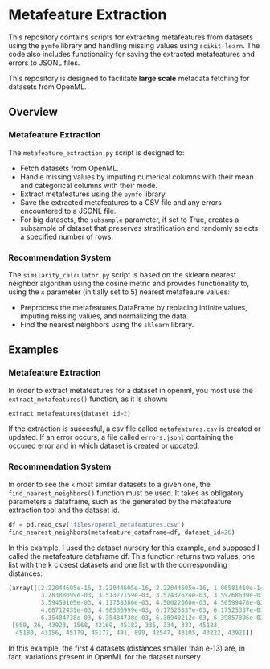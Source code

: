 # Metafeature Extraction

This repository contains scripts for extracting metafeatures from 
datasets using the `pymfe` library and handling missing values using
`scikit-learn`. The code also includes functionality for saving the
extracted metafeatures and errors to JSONL files. 

This repository is designed to facilitate **large scale** metadata fetching 
for datasets from OpenML.


## Overview

### Metafeature Extraction

The `metafeature_extraction.py` script is designed to:
- Fetch datasets from OpenML.
- Handle missing values by imputing numerical columns with their mean and categorical columns with their mode.
- Extract metafeatures using the `pymfe` library.
- Save the extracted metafeatures to a CSV file and any errors encountered to a JSONL file.
- For big datasets, the `subsample` parameter, if set to True, creates a subsample of dataset that preserves
stratification and randomly selects a specified number of rows.

### Recommendation System

The `similarity_calculator.py` script is based on the sklearn 
nearest neighbor algorithm using the cosine metric and provides functionality to, using the ``x`` parameter (initially set to 5) nearest metafeaure values:
- Preprocess the metafeatures DataFrame by replacing infinite values, 
imputing missing values, and normalizing the data.
- Find the nearest neighbors using the `sklearn` library.

## Examples

### Metafeature Extraction

In order to extract metafeatures for a dataset in openml, 
you most use the `extract_metafeatures()` function, as it is shown:
```python
extract_metafeatures(dataset_id=2)
```
If the extraction is succesful, a csv file called `metafeatures.csv`
is created or updated. If an error occurs, a file called `errors.jsonl` containing the occured error and in which dataset is created or updated.


### Recommendation System
In order to see the ``k`` most similar datasets to a given one, the ``find_nearest_neighbors()`` function must be used. 
It takes as obligatory parameters a dataframe, such as the generated by the metafeature extraction tool and the dataset id.
```python
df = pd.read_csv('files/openml_metafeatures.csv')
find_nearest_neighbors(metafeature_dataframe=df, dataset_id=26)
```
In this example, I used the dataset nursery for this example, 
and supposed I called the metafeature dataframe df. This function returns two values,
one list with the k closest datasets and one list with the
corresponding distances:
```python
(array([[2.22044605e-16, 2.22044605e-16, 2.22044605e-16, 1.06581410e-14,
         3.28388099e-03, 3.51377159e-03, 3.57437624e-03, 3.59268639e-03,
         3.59459105e-03, 4.11738386e-03, 4.50022660e-03, 4.50599478e-03,
         4.68712435e-03, 4.98536999e-03, 6.17525337e-03, 6.17525337e-03,
         6.35484738e-03, 6.35484738e-03, 6.38940212e-03, 6.39857896e-03]]),
 [959, 26, 43923, 1568, 42169, 45182, 335, 334, 333, 45183,
  45180, 43156, 45179, 45177, 491, 899, 42547, 43105, 43222, 43921])
  ```

In this example, the first 4 datasets (distances smaller than e-13) are, in fact, variations present in OpenML for the
dataset nursery.
